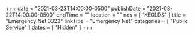 +++
date = "2021-03-23T14:00:00-0500"
publishDate = "2021-03-22T14:00:00-0500"
endTime = ""
location = ""
ncs = [ "KE0LDS" ]
title = "Emergency Net 0323"
linkTitle = "Emergency Net"
categories = [ "Public Service" ]
dates = [ "Hidden" ]
+++
